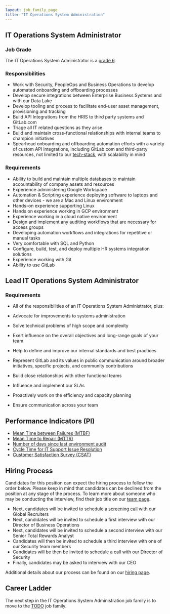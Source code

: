 ```yaml
---
layout: job_family_page
title: "IT Operations System Administration"
---
```


## IT Operations System Administrator

### Job Grade

The IT Operations System Administrator is a [grade 6](/handbook/total-rewards/compensation/compensation-calculator/#gitlab-job-grades).

### Responsibilities

* Work with Security, PeopleOps and Business Operations to develop automated onboarding and offboarding processes
* Develop secure integrations between Enterprise Business Systems and with our Data Lake
* Develop tooling and process to facilitate end-user asset management, provisioning and tracking
* Build API Integrations from the HRIS to third party systems and GitLab.com
* Triage all IT related questions as they arise
* Build and maintain cross-functional relationships with internal teams to champion initiatives
* Spearhead onboarding and offboarding automation efforts with a variety of custom API integrations, including GitLab.com and third-party resources, not limited to our [tech-stack](https://about.gitlab.com/handbook/business-ops/tech-stack/), with scalability in mind

### Requirements

* Ability to build and maintain multiple databases to maintain accountability of company assets and resources
* Experience administering Google Workspace
* Automation & Scripting experience deploying software to laptops and other devices - we are a Mac and Linux environment
* Hands-on experience supporting Linux
* Hands on experience working in GCP environment
* Experience working in a cloud native environment
* Design and implement any auditing workflows that are necessary for access groups
* Developing automation workflows and integrations for repetitive or manual tasks
* Very comfortable with SQL and Python
* Configure, build, test, and deploy multiple HR systems integration solutions
* Experience working with Git
* Ability to use GitLab

## Lead IT Operations System Administrator

### Requirements

* All of the responsibilities of an IT Operations System Administrator, plus:

* Advocate for improvements to systems administration
* Solve technical problems of high scope and complexity
* Exert influence on the overall objectives and long-range goals of your team
* Help to define and improve our internal standards and best practices
* Represent GitLab and its values in public communication around broader initiatives, specific projects, and community contributions
* Build close relationships with other functional teams
* Influence and implement our SLAs
* Proactively work on the efficiency and capacity planning
* Ensure communication across your team

## Performance Indicators (PI)

* [Mean Time between Failures (MTBF)](/handbook/business-ops/metrics/#mean-time-between-failures-mtbf)
* [Mean Time to Repair (MTTR)](/handbook/business-ops/metrics/#mean-time-to-repair-mttr)
* [Number of days since last environment audit](/handbook/business-ops/metrics/#number-of-days-since-last-environment-audit)
* [Cycle Time for IT Support Issue Resolution](/handbook/business-ops/metrics/#cycle-time-for-it-support-issue-resolution)
* [Customer Satisfaction Survey (CSAT)](/handbook/business-ops/metrics/#customer-satisfaction-survey-csat)

## Hiring Process
Candidates for this position can expect the hiring process to follow the order below. Please keep in mind that candidates can be declined from the position at any stage of the process. To learn more about someone who may be conducting the interview, find their job title on our [team page](/company/team).

* Next, candidates will be invited to schedule a [screening call](/handbook/hiring/#screening-call) with our Global Recruiters
* Next, candidates will be invited to schedule a first interview with our Director of Business Operations
* Next, candidates will be invited to schedule a second interview with our Senior Total Rewards Analyst
* Candidates will then be invited to schedule a third interview with one of our Security team members
* Candidates will be then be invited to schedule a call with our Director of Security
* Finally, candidates may be asked to interview with our CEO

Additional details about our process can be found on our [hiring page](/handbook/hiring/).

## Career Ladder

The next step in the IT Operations System Administration job family is to move to the [TODO]() job family.
